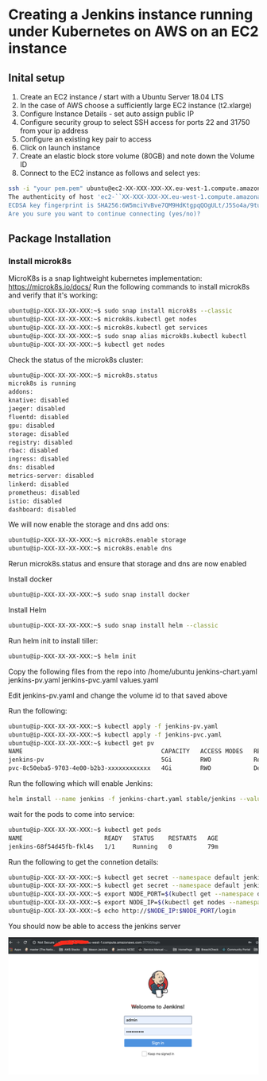 # Creating a Jenkins instance running under Kubernetes on AWS on an EC2 instance

## Inital setup
1. Create an EC2 instance / start with a Ubuntu Server 18.04 LTS
1. In the case of AWS choose a sufficiently large EC2 instance (t2.xlarge)
1. Configure Instance Details - set auto assign public IP
1. Configure security group to select SSH access for ports 22 and 31750 from your ip address
1. Configure an existing key pair to access
1. Click on launch instance
1. Create an elastic block store volume (80GB) and note down the Volume ID 
1. Connect to the EC2 instance as follows and select yes:
```bash
ssh -i "your pem.pem" ubuntu@ec2-XX-XXX-XXX-XX.eu-west-1.compute.amazonaws.com
The authenticity of host 'ec2-``XX-XXX-XXX-XX.eu-west-1.compute.amazonaws.com (XX.XXX.XXX.XX)' can't be established.
ECDSA key fingerprint is SHA256:6W5mciVvBve7QM9HdKtgpqQOgULt/J5So4a/9tuBOCI.
Are you sure you want to continue connecting (yes/no)? 
```


## Package Installation

### Install microk8s
MicroK8s is a snap lightweight kubernetes implementation: https://microk8s.io/docs/
Run the following commands to install microk8s and verify that it's working:

```bash
ubuntu@ip-XXX-XX-XX-XXX:~$ sudo snap install microk8s --classic
ubuntu@ip-XXX-XX-XX-XXX:~$ microk8s.kubectl get nodes
ubuntu@ip-XXX-XX-XX-XXX:~$ microk8s.kubectl get services
ubuntu@ip-XXX-XX-XX-XXX:~$ sudo snap alias microk8s.kubectl kubectl
ubuntu@ip-XXX-XX-XX-XXX:~$ kubectl get nodes
```

Check the status of the microk8s cluster:
```bash
ubuntu@ip-XXX-XX-XX-XXX:~$ microk8s.status
microk8s is running
addons:
knative: disabled
jaeger: disabled
fluentd: disabled
gpu: disabled
storage: disabled
registry: disabled
rbac: disabled
ingress: disabled
dns: disabled
metrics-server: disabled
linkerd: disabled
prometheus: disabled
istio: disabled
dashboard: disabled
```
We will now enable the storage and dns add ons:

```bash
ubuntu@ip-XXX-XX-XX-XXX:~$ microk8s.enable storage
ubuntu@ip-XXX-XX-XX-XXX:~$ microk8s.enable dns

```

Rerun microk8s.status and ensure that storage and dns are now enabled


Install docker
```bash
ubuntu@ip-XXX-XX-XX-XXX:~$ sudo snap install docker
```

Install Helm
```bash
ubuntu@ip-XXX-XX-XX-XXX:~$ sudo snap install helm --classic
```

Run helm init to install tiller:
```bash
ubuntu@ip-XXX-XX-XX-XXX:~$ helm init
```

Copy the following files from the repo into /home/ubuntu
jenkins-chart.yaml
jenkins-pv.yaml
jenkins-pvc.yaml
values.yaml

Edit jenkins-pv.yaml and change the volume id to that saved above

Run the following:

```bash
ubuntu@ip-XXX-XX-XX-XXX:~$ kubectl apply -f jenkins-pv.yaml
ubuntu@ip-XXX-XX-XX-XXX:~$ kubectl apply -f jenkins-pvc.yaml
ubuntu@ip-XXX-XX-XX-XXX:~$ kubectl get pv
NAME                                       CAPACITY   ACCESS MODES   RECLAIM POLICY   STATUS      CLAIM                 STORAGECLASS        REASON   AGE
jenkins-pv                                 5Gi        RWO            Retain           Available                         standard                     5h50m
pvc-8c50eba5-9703-4e00-b2b3-xxxxxxxxxxxx   4Gi        RWO            Delete           Bound       default/jenkins-pvc   microk8s-hostpath            5h50m
```


Run the following which will enable Jenkins:

```bash
helm install --name jenkins -f jenkins-chart.yaml stable/jenkins --values values.yaml
```

wait for the pods to come into service:

```bash
ubuntu@ip-XXX-XX-XX-XXX:~$ kubectl get pods
NAME                       READY   STATUS    RESTARTS   AGE
jenkins-68f54d45fb-fkl4s   1/1     Running   0          79m
```

Run the following to get the connetion details:

```bash
ubuntu@ip-XXX-XX-XX-XXX:~$ kubectl get secret --namespace default jenkins -o jsonpath="{.data.jenkins-admin-user}" | base64 --decode; echo
ubuntu@ip-XXX-XX-XX-XXX:~$ kubectl get secret --namespace default jenkins -o jsonpath="{.data.jenkins-admin-password}" | base64 --decode; echo
ubuntu@ip-XXX-XX-XX-XXX:~$ export NODE_PORT=$(kubectl get --namespace default -o jsonpath="{.spec.ports[0].nodePort}" services jenkins)
ubuntu@ip-XXX-XX-XX-XXX:~$ export NODE_IP=$(kubectl get nodes --namespace default -o jsonpath="{.items[0].status.addresses[0].address}")
ubuntu@ip-XXX-XX-XX-XXX:~$ echo http://$NODE_IP:$NODE_PORT/login
```

You should now be able to access the jenkins server 

![./jenkinsRunning.png](./jenkinsRunning.png)